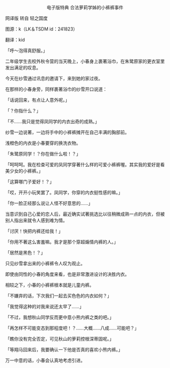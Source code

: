 <p align="center">电子版特典 合法萝莉学姊的小裤裤事件</p>

网译版 转自 轻之国度

图源：k（LK＆TSDM id：241823）

翻译：kid

「呼～泡得真舒服。」

二年级学生去校外秋令营的当天晚上，小春身上裹著浴巾，在朱鹭原家的更衣室里发出满足的叹息。

今天在纱雪通过讯息的邀请下，来到她的家过夜。

在那样的小春身旁，同样裹著浴巾的纱雪开口说道：

「话说回来，有点让人意外呢。」

「？你指什么？」

「不……我只是觉得凤同学的内衣出奇的成熟。」

纱雪一边说著，一边将手中的小裤裤摊开在自己丰满的胸部前。

浅橙色的内衣是小春要穿的换洗衣物。

「朱鹭原同学！？你在做什么啦！？」

「呵呵呵。我在检查可爱的凤同学穿著什么样的可爱小裤裤喔。其实我的爱好是看美少女的小裤裤。」

「这算哪门子爱好！？」

「哎，开开小玩笑罢了。凤同学，你穿的内衣挺性感的嘛。」

「你一脸正经那么说让人怪不好意思的……」

当意识到自己心爱的恋人后，最近确实试著挑选比以往稍微成熟一点的内衣，但被别人指出来就令人感到难为情。

「讨厌！快把内裤还给我！」

「你用不著这么害羞嘛。我才是那个穿超煽情内裤的人。」

「居然是黑色！？」

只见纱雪拿出来的小裤裤令人叹为观止。

即使由同性的小春的角度来看，也是非常激进设计的决胜内衣。

相较之下，小春的小裤裤根本就是儿童内裤。

「不嫌弃的话，下次我们一起去买色色的内衣如何？」

「我觉得这种的对我来说还太早了……」

「不过，我想秋山同学反而更中意小熊内裤之类的吧。」

「再怎样不可能变态到那程度吧！？……大概……八成……可能吧？」

「瞧你没有完全否定，可见秋山的萝莉控根深蒂固呢。」

「等翔马回来后，我要确认一下他是否真的喜欢小熊内裤。」

万一中意的话，小春会认真地考虑引进。

